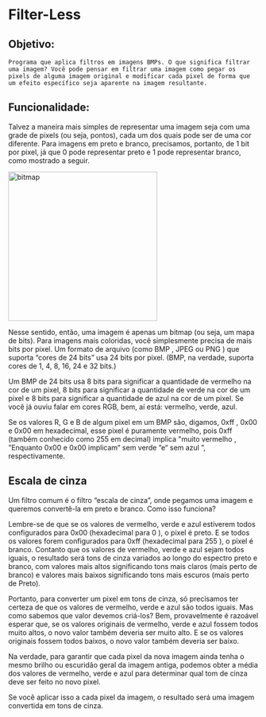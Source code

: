# Filter-Less

## Objetivo:
	Programa que aplica filtros em imagens BMPs. O que significa filtrar uma imagem? Você pode pensar em filtrar uma imagem como pegar os pixels de alguma imagem original e modificar cada pixel de forma que um efeito específico seja aparente na imagem resultante.

## Funcionalidade:
Talvez a maneira mais simples de representar uma imagem seja com uma grade de pixels (ou seja, pontos), cada um dos quais pode ser de uma cor diferente. Para imagens em preto e branco, precisamos, portanto, de 1 bit por pixel, já que 0 pode representar preto e 1 pode representar branco, como mostrado a seguir.

<img width="300" alt="bitmap" src="https://user-images.githubusercontent.com/98659450/192407086-ac7d6b9a-50f1-4390-8ecc-1b7bd381408c.png">

Nesse sentido, então, uma imagem é apenas um bitmap (ou seja, um mapa de bits). Para imagens mais coloridas, você simplesmente precisa de mais bits por pixel. Um formato de arquivo (como BMP , JPEG ou PNG ) que suporta “cores de 24 bits” usa 24 bits por pixel. (BMP, na verdade, suporta cores de 1, 4, 8, 16, 24 e 32 bits.)

Um BMP de 24 bits usa 8 bits para significar a quantidade de vermelho na cor de um pixel, 8 bits para significar a quantidade de verde na cor de um pixel e 8 bits para significar a quantidade de azul na cor de um pixel. Se você já ouviu falar em cores RGB, bem, aí está: vermelho, verde, azul.

Se os valores R, G e B de algum pixel em um BMP são, digamos, 0xff , 0x00 e 0x00 em hexadecimal, esse pixel é puramente vermelho, pois 0xff (também conhecido como 255 em decimal) implica "muito vermelho , ”Enquanto 0x00 e 0x00 implicam“ sem verde ”e“ sem azul ”, respectivamente.

## Escala de cinza

Um filtro comum é o filtro “escala de cinza”, onde pegamos uma imagem e queremos convertê-la em preto e branco. Como isso funciona?

Lembre-se de que se os valores de vermelho, verde e azul estiverem todos configurados para 0x00 (hexadecimal para 0 ), o pixel é preto. E se todos os valores forem configurados para 0xff (hexadecimal para 255 ), o pixel é branco. Contanto que os valores de vermelho, verde e azul sejam todos iguais, o resultado será tons de cinza variados ao longo do espectro preto e branco, com valores mais altos significando tons mais claros (mais perto de branco) e valores mais baixos significando tons mais escuros (mais perto de Preto).

Portanto, para converter um pixel em tons de cinza, só precisamos ter certeza de que os valores de vermelho, verde e azul são todos iguais. Mas como sabemos que valor devemos criá-los? Bem, provavelmente é razoável esperar que, se os valores originais de vermelho, verde e azul fossem todos muito altos, o novo valor também deveria ser muito alto. E se os valores originais fossem todos baixos, o novo valor também deveria ser baixo.

Na verdade, para garantir que cada pixel da nova imagem ainda tenha o mesmo brilho ou escuridão geral da imagem antiga, podemos obter a média dos valores de vermelho, verde e azul para determinar qual tom de cinza deve ser feito no novo pixel.

Se você aplicar isso a cada pixel da imagem, o resultado será uma imagem convertida em tons de cinza.